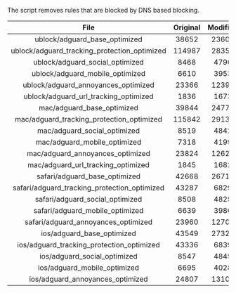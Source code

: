 The script removes rules that are blocked by DNS based blocking.


| File | Original | Modified |
|:----:|:-----:|:-----:|
| ublock/adguard_base_optimized | 38652 | 23602 |
| ublock/adguard_tracking_protection_optimized | 114987 | 28355 |
| ublock/adguard_social_optimized | 8468 | 4796 |
| ublock/adguard_mobile_optimized | 6610 | 3953 |
| ublock/adguard_annoyances_optimized | 23366 | 12396 |
| ublock/adguard_url_tracking_optimized | 1836 | 1673 |
| mac/adguard_base_optimized | 39844 | 24771 |
| mac/adguard_tracking_protection_optimized | 115842 | 29135 |
| mac/adguard_social_optimized | 8519 | 4842 |
| mac/adguard_mobile_optimized | 7318 | 4199 |
| mac/adguard_annoyances_optimized | 23824 | 12629 |
| mac/adguard_url_tracking_optimized | 1845 | 1682 |
| safari/adguard_base_optimized | 42668 | 26713 |
| safari/adguard_tracking_protection_optimized | 43287 | 6829 |
| safari/adguard_social_optimized | 8508 | 4825 |
| safari/adguard_mobile_optimized | 6639 | 3986 |
| safari/adguard_annoyances_optimized | 23960 | 12708 |
| ios/adguard_base_optimized | 43549 | 27327 |
| ios/adguard_tracking_protection_optimized | 43336 | 6839 |
| ios/adguard_social_optimized | 8547 | 4845 |
| ios/adguard_mobile_optimized | 6695 | 4028 |
| ios/adguard_annoyances_optimized | 24807 | 13100 |